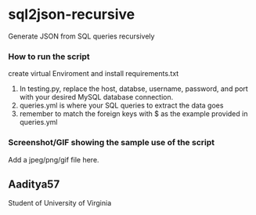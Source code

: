 # sql2json-recursive
Generate JSON from SQL queries recursively 

### How to run the script
create virtual Enviroment and install requirements.txt

1. In testing.py, replace the host, databse, username, password, and port with your desired MySQL database connection. 
2. queries.yml is where your SQL queries to extract the data goes
3. remember to match the foreign keys with $ as the example provided in queries.yml

### Screenshot/GIF showing the sample use of the script
<!--Remove the below lines and add yours -->
Add a jpeg/png/gif file here.

## Aaditya57
Student of University of Virginia

